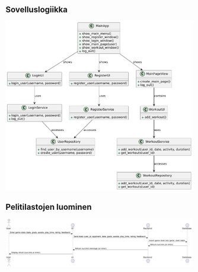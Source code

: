 ## Sovelluslogiikka
![Sovelluslogiikka](./kuvat/sovelluslogiikkakaavio.png)

## Pelitilastojen luominen
![Pelitilastot](./kuvat/sekvenssikaavio-pelitilasot.png)
